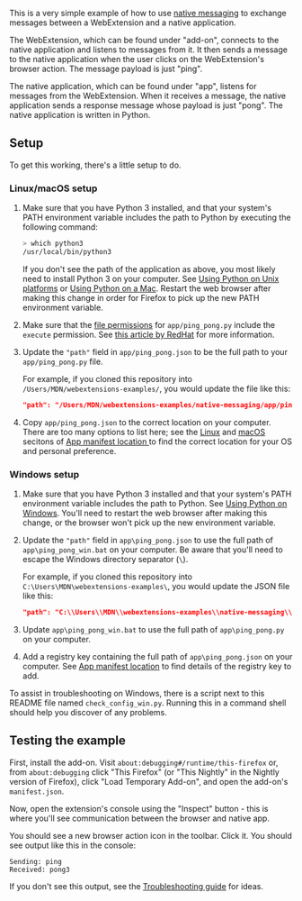 This is a very simple example of how to use [native messaging](https://developer.mozilla.org/en-US/Add-ons/WebExtensions/Native_messaging) to exchange messages between a WebExtension and a native application.

The WebExtension, which can be found under "add-on", connects to the native application and listens to messages from it. It then sends a message to the native application when the user clicks on the WebExtension's browser action. The message payload is just "ping".

The native application, which can be found under "app", listens for messages from the WebExtension. When it receives a message, the native application sends a response message whose payload is just "pong". The native application is written in Python.

## Setup

To get this working, there's a little setup to do.

### Linux/macOS setup

1. Make sure that you have Python 3 installed, and that your system's PATH environment variable includes the path to Python by executing the following command:

    ```bash
    > which python3
    /usr/local/bin/python3
    ```

    If you don't see the path of the application as above, you most likely need to install Python 3 on your computer. See [Using Python on Unix platforms](https://docs.python.org/3/using/unix.html) or [Using Python on a Mac](https://docs.python.org/3/using/windows.html). Restart the web browser after making this change in order for Firefox to pick up the new PATH environment variable.

2. Make sure that the [file permissions](https://en.wikipedia.org/wiki/File_system_permissions) for `app/ping_pong.py` include the `execute` permission. See [this article by RedHat](https://www.redhat.com/sysadmin/linux-file-permissions-explained) for more information.

3. Update the `"path"` field in `app/ping_pong.json` to be the full path to your `app/ping_pong.py` file.

    For example, if you cloned this repository into `/Users/MDN/webextensions-examples/`, you would update the file like this:

    ```json
    "path": "/Users/MDN/webextensions-examples/native-messaging/app/ping_pong.py"
    ```

4. Copy `app/ping_pong.json` to the correct location on your computer. There are too many options to list here; see the [Linux](https://developer.mozilla.org/en-US/docs/Mozilla/Add-ons/WebExtensions/Native_manifests#linux) and [macOS](https://developer.mozilla.org/en-US/docs/Mozilla/Add-ons/WebExtensions/Native_manifests#macos) secitons of [App manifest location ](https://developer.mozilla.org/en-US/Add-ons/WebExtensions/Native_manifests#Manifest_location) to find the correct location for your OS and personal preference.

### Windows setup

1. Make sure that you have Python 3 installed and that your system's PATH environment variable includes the path to Python.  See [Using Python on Windows](https://docs.python.org/3/using/windows.html). You'll need to restart the web browser after making this change, or the browser won't pick up the new environment variable.

2. Update the `"path"` field in `app\ping_pong.json` to use the full path of `app\ping_pong_win.bat` on your computer. Be aware that you'll need to escape the Windows directory separator (`\`).

    For example, if you cloned this repository into `C:\Users\MDN\webextensions-examples\`, you would update the JSON file like this:

    ```json
    "path": "C:\\Users\\MDN\\webextensions-examples\\native-messaging\\app\\ping_pong_win.bat"
    ```

3. Update `app\ping_pong_win.bat` to use the full path of `app\ping_pong.py` on your computer.

4. Add a registry key containing the full path of `app\ping_pong.json` on your computer. See [App manifest location](https://developer.mozilla.org/en-US/Add-ons/WebExtensions/Native_manifests#Manifest_location) to find details of the registry key to add.

To assist in troubleshooting on Windows, there is a script next to this README file named `check_config_win.py`. Running this in a command shell should help you discover of any problems.

## Testing the example

First, install the add-on. Visit `about:debugging#/runtime/this-firefox` or, from `about:debugging` click "This Firefox" (or "This Nightly" in the Nightly version of Firefox), click "Load Temporary Add-on", and open the add-on's `manifest.json`.

Now, open the extension's console using the "Inspect" button - this is where you'll see communication between the browser and native app.

You should see a new browser action icon in the toolbar. Click it. You should see output like this in the console:

    Sending: ping
    Received: pong3

If you don't see this output, see the [Troubleshooting guide](https://developer.mozilla.org/en-US/Add-ons/WebExtensions/Native_messaging#Troubleshooting) for ideas.
